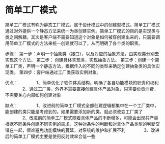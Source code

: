 
# 简单工厂模式

简单工厂模式有称为静态工厂模式，属于设计模式中的创建型模式。简单工厂模式通过对外提供一个静态方法来统一为类创建实例。简单工厂模式的目的是实现类与类之间解耦，其次是客户端不需要知道这个对象是如何被穿创建出来的，只需要调用简单工厂模式的方法来统一创建就可以了，从而明确了各个类的职责。

步骤：
      第一步：声明一个抽象类（接口），以及对应的抽象方法，由实现类分别去实现这个方法。
      第二步： 创建具体实现类，实现抽象方法。
      第三步：创建一个简单工厂类，声明一个静态方法，根据传入的不同的类型来确定创建抽象类的具体实现类。
      第四步：客户端通过工厂类获取实例对象。
     
优点：
　　　　1、简单优化了软件体系结构，明确了各自功能模块的职责和权利
　　　　2、通过工厂类，外界不需要直接创建具体产品对象，只需要负责消费，不需要关心内部如何创建对象

缺点：
　　　　1、改进前的简单工厂模式全部创建逻辑都集中在一个工厂类中，能创建的类只能是考虑到的，如果需要添加新的类，就必须改变工厂类了
　　　　2、改进前的简单工厂模式随着具体产品的不断增多，可能会出现共产类根据不同条件创建不同实例的需求，这种对条件的判断和对具体产品类型的判断交错在一起，很难避免功能模块的蔓延，对系统的维护和扩展不利
　　　　3、改进后的简单工厂模式主要是使用反射效率会低一些